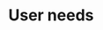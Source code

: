 ---
layout: user-needs
title: User needs
description: The user needs for our service that have been identified through user research. These have been grouped by user group.
permalink: "userNeeds/"
---